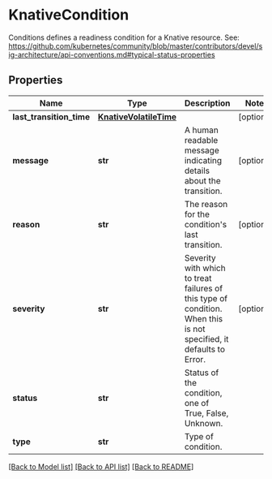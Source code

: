 # KnativeCondition

Conditions defines a readiness condition for a Knative resource. See: https://github.com/kubernetes/community/blob/master/contributors/devel/sig-architecture/api-conventions.md#typical-status-properties
## Properties
Name | Type | Description | Notes
------------ | ------------- | ------------- | -------------
**last_transition_time** | [**KnativeVolatileTime**](KnativeVolatileTime.md) |  | [optional] 
**message** | **str** | A human readable message indicating details about the transition. | [optional] 
**reason** | **str** | The reason for the condition&#39;s last transition. | [optional] 
**severity** | **str** | Severity with which to treat failures of this type of condition. When this is not specified, it defaults to Error. | [optional] 
**status** | **str** | Status of the condition, one of True, False, Unknown. | 
**type** | **str** | Type of condition. | 

[[Back to Model list]](../README.md#documentation-for-models) [[Back to API list]](../README.md#documentation-for-api-endpoints) [[Back to README]](../README.md)


